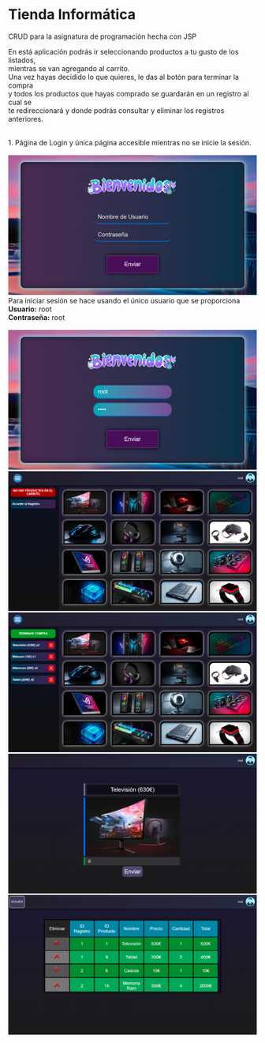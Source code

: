 # Tienda Informática
CRUD para la asignatura de programación hecha con JSP


En está aplicación podrás ir seleccionando productos a tu gusto de los listados,
<br>mientras se van agregando al carrito.
<br>Una vez hayas decidido lo que quieres, le das al botón para terminar la compra
<br>y todos los productos que hayas comprado se guardarán en un registro al cual se
<br>te redireccionará y donde podrás consultar y eliminar los registros anteriores.

<br>
1. Página de Login y única página accesible mientras no se inicie la sesión.
<br><br>
<img src="Capturas/login.png">
<br>
Para iniciar sesión se hace usando el único usuario que se proporciona
<br><strong>Usuario:</strong>    root
<br><strong>Contraseña:</strong> root
<br><br>
<img src="Capturas/login root.png">
<br>
<img src="Capturas/session sin carrito.png">
<br>
<img src="Capturas/session con carrito.png">
<br>
<img src="Capturas/agregaProducto.png">
<br>
<img src="Capturas/table.png">
